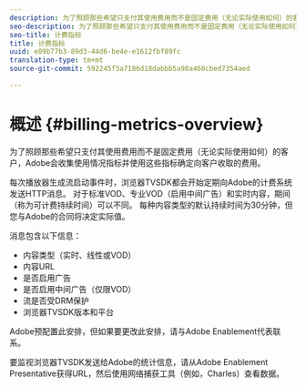 ```yaml
---
description: 为了照顾那些希望只支付其使用费用而不是固定费用（无论实际使用如何）的客户，Adobe会收集使用情况指标并使用这些指标确定向客户收取的费用。
seo-description: 为了照顾那些希望只支付其使用费用而不是固定费用（无论实际使用如何）的客户，Adobe会收集使用情况指标并使用这些指标确定向客户收取的费用。
seo-title: 计费指标
title: 计费指标
uuid: e09b77b3-89d3-44d6-be4e-e1612fbf89fc
translation-type: tm+mt
source-git-commit: 592245f5a7186d18dabbb5a98a468cbed7354aed

---
```



# 概述 {#billing-metrics-overview}

为了照顾那些希望只支付其使用费用而不是固定费用（无论实际使用如何）的客户，Adobe会收集使用情况指标并使用这些指标确定向客户收取的费用。

每次播放器生成流启动事件时，浏览器TVSDK都会开始定期向Adobe的计费系统发送HTTP消息。 对于标准VOD、专业VOD（启用中间广告）和实时内容，期间（称为可计费持续时间）可以不同。 每种内容类型的默认持续时间为30分钟，但您与Adobe的合同将决定实际值。

消息包含以下信息：

* 内容类型（实时、线性或VOD）
* 内容URL
* 是否启用广告
* 是否启用中间广告（仅限VOD）
* 流是否受DRM保护
* 浏览器TVSDK版本和平台

Adobe预配置此安排，但如果要更改此安排，请与Adobe Enablement代表联系。

要监视浏览器TVSDK发送给Adobe的统计信息，请从Adobe Enablement Presentative获得URL，然后使用网络捕获工具（例如，Charles）查看数据。
